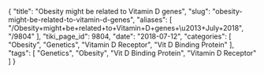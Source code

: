 {
    "title": "Obesity might be related to Vitamin D genes",
    "slug": "obesity-might-be-related-to-vitamin-d-genes",
    "aliases": [
        "/Obesity+might+be+related+to+Vitamin+D+genes+\u2013+July+2018",
        "/9804"
    ],
    "tiki_page_id": 9804,
    "date": "2018-07-12",
    "categories": [
        "Obesity",
        "Genetics",
        "Vitamin D Receptor",
        "Vit D Binding Protein"
    ],
    "tags": [
        "Genetics",
        "Obesity",
        "Vit D Binding Protein",
        "Vitamin D Receptor"
    ]
}